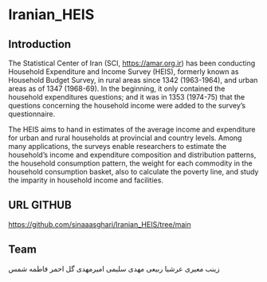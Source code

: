 # Iranian_HEIS
## Introduction
The Statistical Center of Iran (SCI, https://amar.org.ir) has been conducting Household Expenditure and Income Survey (HEIS), formerly known as Household Budget Survey, in rural areas since 1342 (1963-1964), and urban areas as of 1347 (1968-69). In the beginning, it only contained the household expenditures questions; and it was in 1353 (1974-75) that the questions concerning the household income were added to the survey’s questionnaire.

The HEIS aims to hand in estimates of the average income and expenditure for urban and rural households at provincial and country levels. Among many applications, the surveys enable researchers to estimate the household’s income and expenditure composition and distribution patterns, the household consumption pattern, the weight for each commodity in the household consumption basket, also to calculate the poverty line, and study the imparity in household income and facilities.

## URL GITHUB
https://github.com/sinaaasghari/Iranian_HEIS/tree/main

## Team
زینب معیری
عرشیا ربیعی
 مهدی سلیمی
امیرمهدی گل احمر
فاطمه شمس
